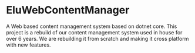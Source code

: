 # EluWebContentManager
A Web based content management system based on dotnet core. This project is a rebuild of our content management system used in house for over 6 years. We are rebuilding it from scratch and making it cross platform with new features. 

